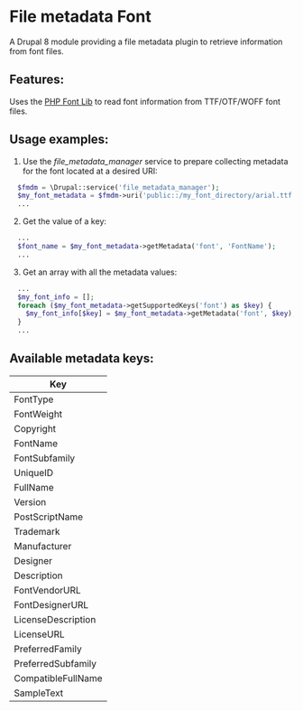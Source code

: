 # File metadata Font

A Drupal 8 module providing a file metadata plugin to retrieve information from
font files.


## Features:

Uses the [PHP Font Lib](https://github.com/PhenX/php-font-lib) to read font
information from TTF/OTF/WOFF font files.


## Usage examples:

1. Use the _file_metadata_manager_ service to prepare collecting metadata for
   the font located at a desired URI:

  ```php
    $fmdm = \Drupal::service('file_metadata_manager');
    $my_font_metadata = $fmdm->uri('public::/my_font_directory/arial.ttf');
    ...
  ```

2. Get the value of a key:

  ```php
    ...
    $font_name = $my_font_metadata->getMetadata('font', 'FontName');
    ...
  ```

3. Get an array with all the metadata values:

  ```php
    ...
    $my_font_info = [];
    foreach ($my_font_metadata->getSupportedKeys('font') as $key) {
      $my_font_info[$key] = $my_font_metadata->getMetadata('font', $key);
    }
    ...
  ```


## Available metadata keys:

Key                 |
--------------------|
FontType            |
FontWeight          |
Copyright           |
FontName            |
FontSubfamily       |
UniqueID            |
FullName            |
Version             |
PostScriptName      |
Trademark           |
Manufacturer        |
Designer            |
Description         |
FontVendorURL       |
FontDesignerURL     |
LicenseDescription  |
LicenseURL          |
PreferredFamily     |
PreferredSubfamily  |
CompatibleFullName  |
SampleText          |
